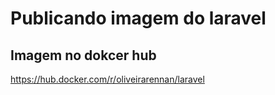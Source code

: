 # Publicando imagem do laravel
## Imagem no dokcer hub
https://hub.docker.com/r/oliveirarennan/laravel
